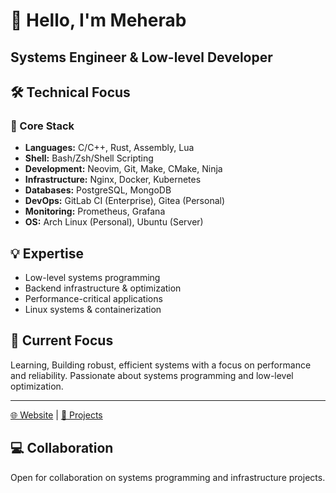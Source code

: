 # 👋 Hello, I'm Meherab

## Systems Engineer & Low-level Developer

## 🛠️ Technical Focus

### 🔧 Core Stack

- **Languages:** C/C++, Rust, Assembly, Lua
- **Shell:** Bash/Zsh/Shell Scripting
- **Development:** Neovim, Git, Make, CMake, Ninja
- **Infrastructure:** Nginx, Docker, Kubernetes
- **Databases:** PostgreSQL, MongoDB
- **DevOps:** GitLab CI (Enterprise), Gitea (Personal)
- **Monitoring:** Prometheus, Grafana
- **OS:** Arch Linux (Personal), Ubuntu (Server)

## 💡 Expertise

- Low-level systems programming
- Backend infrastructure & optimization
- Performance-critical applications
- Linux systems & containerization

## 🚀 Current Focus

Learning, Building robust, efficient systems with a focus on performance and reliability. Passionate about systems programming and low-level optimization.

---

[🌐 Website](https://mistermeherab.com) | [📂 Projects](https://github.com/MisterMeherab?tab=repositories)

## 💻 Collaboration

Open for collaboration on systems programming and infrastructure projects.
